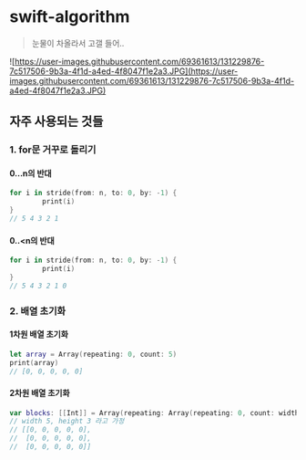 # swift-algorithm
> 눈물이 차올라서 고갤 들어..

![https://user-images.githubusercontent.com/69361613/131229876-7c517506-9b3a-4f1d-a4ed-4f8047f1e2a3.JPG](https://user-images.githubusercontent.com/69361613/131229876-7c517506-9b3a-4f1d-a4ed-4f8047f1e2a3.JPG)

## 자주 사용되는 것들

### 1. for문 거꾸로 돌리기

#### 0...n의 반대

```swift
for i in stride(from: n, to: 0, by: -1) {
        print(i)
}
// 5 4 3 2 1 
```

#### 0..<n의 반대

```swift
for i in stride(from: n, to: 0, by: -1) {
        print(i)
}
// 5 4 3 2 1 0
```

### 2. 배열 초기화

#### 1차원 배열 초기화

```swift
let array = Array(repeating: 0, count: 5)
print(array)
// [0, 0, 0, 0, 0]
```

#### 2차원 배열 초기화

```swift
var blocks: [[Int]] = Array(repeating: Array(repeating: 0, count: width), count: height)
// width 5, height 3 라고 가정
// [[0, 0, 0, 0, 0], 
//  [0, 0, 0, 0, 0], 
//  [0, 0, 0, 0, 0]]
```

